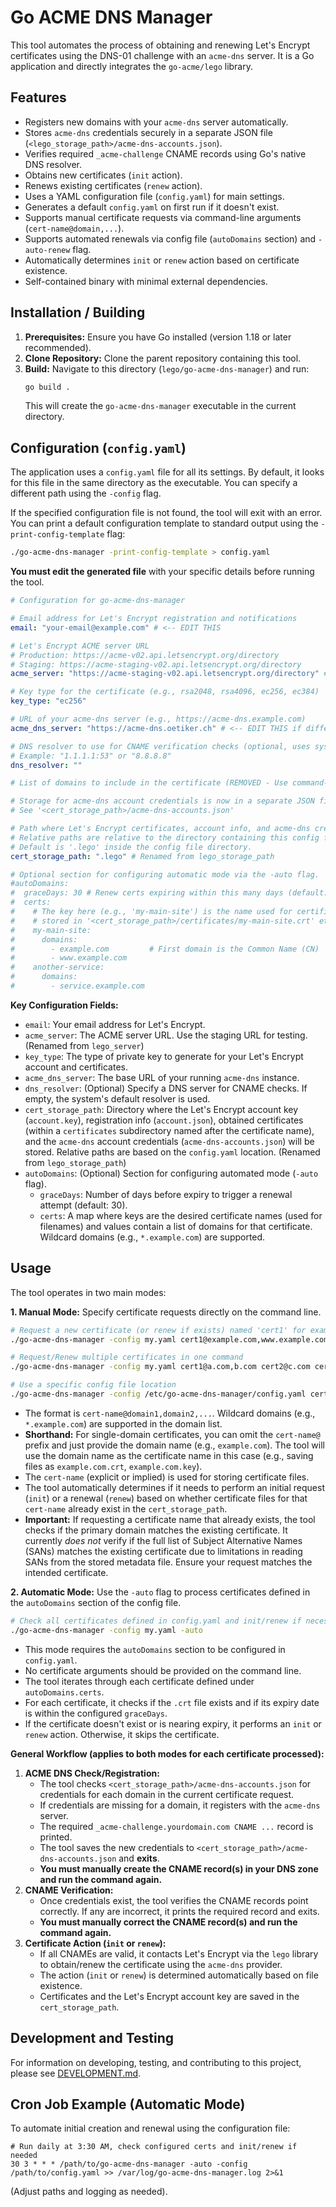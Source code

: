 # Go ACME DNS Manager

This tool automates the process of obtaining and renewing Let's Encrypt certificates using the DNS-01 challenge with an `acme-dns` server. It is a Go application and directly integrates the `go-acme/lego` library.

## Features

*   Registers new domains with your `acme-dns` server automatically.
*   Stores `acme-dns` credentials securely in a separate JSON file (`<lego_storage_path>/acme-dns-accounts.json`).
*   Verifies required `_acme-challenge` CNAME records using Go's native DNS resolver.
*   Obtains new certificates (`init` action).
*   Renews existing certificates (`renew` action).
*   Uses a YAML configuration file (`config.yaml`) for main settings.
*   Generates a default `config.yaml` on first run if it doesn't exist.
*   Supports manual certificate requests via command-line arguments (`cert-name@domain,...`).
*   Supports automated renewals via config file (`autoDomains` section) and `-auto-renew` flag.
*   Automatically determines `init` or `renew` action based on certificate existence.
*   Self-contained binary with minimal external dependencies.

## Installation / Building

1.  **Prerequisites:** Ensure you have Go installed (version 1.18 or later recommended).
2.  **Clone Repository:** Clone the parent repository containing this tool.
3.  **Build:** Navigate to this directory (`lego/go-acme-dns-manager`) and run:
    ```bash
    go build .
    ```
    This will create the `go-acme-dns-manager` executable in the current directory.

## Configuration (`config.yaml`)

The application uses a `config.yaml` file for all its settings. By default, it looks for this file in the same directory as the executable. You can specify a different path using the `-config` flag.

If the specified configuration file is not found, the tool will exit with an error. You can print a default configuration template to standard output using the `-print-config-template` flag:

```bash
./go-acme-dns-manager -print-config-template > config.yaml
```

**You must edit the generated file** with your specific details before running the tool.

```yaml
# Configuration for go-acme-dns-manager

# Email address for Let's Encrypt registration and notifications
email: "your-email@example.com" # <-- EDIT THIS

# Let's Encrypt ACME server URL
# Production: https://acme-v02.api.letsencrypt.org/directory
# Staging: https://acme-staging-v02.api.letsencrypt.org/directory
acme_server: "https://acme-staging-v02.api.letsencrypt.org/directory" # <-- Use production URL when ready (Renamed from lego_server)

# Key type for the certificate (e.g., rsa2048, rsa4096, ec256, ec384)
key_type: "ec256"

# URL of your acme-dns server (e.g., https://acme-dns.example.com)
acme_dns_server: "https://acme-dns.oetiker.ch" # <-- EDIT THIS if different

# DNS resolver to use for CNAME verification checks (optional, uses system default if empty)
# Example: "1.1.1.1:53" or "8.8.8.8"
dns_resolver: ""

# List of domains to include in the certificate (REMOVED - Use command-line args or autoDomains section)

# Storage for acme-dns account credentials is now in a separate JSON file:
# See '<cert_storage_path>/acme-dns-accounts.json'

# Path where Let's Encrypt certificates, account info, and acme-dns credentials will be stored.
# Relative paths are relative to the directory containing this config file.
# Default is '.lego' inside the config file directory.
cert_storage_path: ".lego" # Renamed from lego_storage_path

# Optional section for configuring automatic mode via the -auto flag.
#autoDomains:
#  graceDays: 30 # Renew certs expiring within this many days (default: 30)
#  certs:
#    # The key here (e.g., 'my-main-site') is the name used for certificate files
#    # stored in '<cert_storage_path>/certificates/my-main-site.crt' etc.
#    my-main-site:
#      domains:
#        - example.com         # First domain is the Common Name (CN)
#        - www.example.com
#    another-service:
#      domains:
#        - service.example.com
```

**Key Configuration Fields:**

*   `email`: Your email address for Let's Encrypt.
*   `acme_server`: The ACME server URL. Use the staging URL for testing. (Renamed from `lego_server`)
*   `key_type`: The type of private key to generate for your Let's Encrypt account and certificates.
*   `acme_dns_server`: The base URL of your running `acme-dns` instance.
*   `dns_resolver`: (Optional) Specify a DNS server for CNAME checks. If empty, the system's default resolver is used.
*   `cert_storage_path`: Directory where the Let's Encrypt account key (`account.key`), registration info (`account.json`), obtained certificates (within a `certificates` subdirectory named after the certificate name), and the `acme-dns` account credentials (`acme-dns-accounts.json`) will be stored. Relative paths are based on the `config.yaml` location. (Renamed from `lego_storage_path`)
*   `autoDomains`: (Optional) Section for configuring automated mode (`-auto` flag).
    *   `graceDays`: Number of days before expiry to trigger a renewal attempt (default: 30).
    *   `certs`: A map where keys are the desired certificate names (used for filenames) and values contain a list of domains for that certificate. Wildcard domains (e.g., `*.example.com`) are supported.

## Usage

The tool operates in two main modes:

**1. Manual Mode:** Specify certificate requests directly on the command line.

```bash
# Request a new certificate (or renew if exists) named 'cert1' for example.com and www.example.com
./go-acme-dns-manager -config my.yaml cert1@example.com,www.example.com

# Request/Renew multiple certificates in one command
./go-acme-dns-manager -config my.yaml cert1@a.com,b.com cert2@c.com cert3@d.com,e.com,f.com

# Use a specific config file location
./go-acme-dns-manager -config /etc/go-acme-dns-manager/config.yaml cert1@example.com
```

*   The format is `cert-name@domain1,domain2,...`. Wildcard domains (e.g., `*.example.com`) are supported in the domain list.
*   **Shorthand:** For single-domain certificates, you can omit the `cert-name@` prefix and just provide the domain name (e.g., `example.com`). The tool will use the domain name as the certificate name in this case (e.g., saving files as `example.com.crt`, `example.com.key`).
*   The `cert-name` (explicit or implied) is used for storing certificate files.
*   The tool automatically determines if it needs to perform an initial request (`init`) or a renewal (`renew`) based on whether certificate files for that `cert-name` already exist in the `cert_storage_path`.
*   **Important:** If requesting a certificate name that already exists, the tool checks if the primary domain matches the existing certificate. It currently *does not* verify if the full list of Subject Alternative Names (SANs) matches the existing certificate due to limitations in reading SANs from the stored metadata file. Ensure your request matches the intended certificate.

**2. Automatic Mode:** Use the `-auto` flag to process certificates defined in the `autoDomains` section of the config file.

```bash
# Check all certificates defined in config.yaml and init/renew if necessary
./go-acme-dns-manager -config my.yaml -auto
```

*   This mode requires the `autoDomains` section to be configured in `config.yaml`.
*   No certificate arguments should be provided on the command line.
*   The tool iterates through each certificate defined under `autoDomains.certs`.
*   For each certificate, it checks if the `.crt` file exists and if its expiry date is within the configured `graceDays`.
*   If the certificate doesn't exist or is nearing expiry, it performs an `init` or `renew` action. Otherwise, it skips the certificate.

**General Workflow (applies to both modes for each certificate processed):**

1.  **ACME DNS Check/Registration:**
    *   The tool checks `<cert_storage_path>/acme-dns-accounts.json` for credentials for each domain in the current certificate request.
    *   If credentials are missing for a domain, it registers with the `acme-dns` server.
    *   The required `_acme-challenge.yourdomain.com CNAME ...` record is printed.
    *   The tool saves the new credentials to `<cert_storage_path>/acme-dns-accounts.json` and **exits**.
    *   **You must manually create the CNAME record(s) in your DNS zone and run the command again.**
2.  **CNAME Verification:**
    *   Once credentials exist, the tool verifies the CNAME records point correctly. If any are incorrect, it prints the required record and exits.
    *   **You must manually correct the CNAME record(s) and run the command again.**
3.  **Certificate Action (`init` or `renew`):**
    *   If all CNAMEs are valid, it contacts Let's Encrypt via the `lego` library to obtain/renew the certificate using the `acme-dns` provider.
    *   The action (`init` or `renew`) is determined automatically based on file existence.
    *   Certificates and the Let's Encrypt account key are saved in the `cert_storage_path`.

## Development and Testing

For information on developing, testing, and contributing to this project, please see [DEVELOPMENT.md](DEVELOPMENT.md).

## Cron Job Example (Automatic Mode)

To automate initial creation and renewal using the configuration file:

```cron
# Run daily at 3:30 AM, check configured certs and init/renew if needed
30 3 * * * /path/to/go-acme-dns-manager -auto -config /path/to/config.yaml >> /var/log/go-acme-dns-manager.log 2>&1
```

(Adjust paths and logging as needed).
